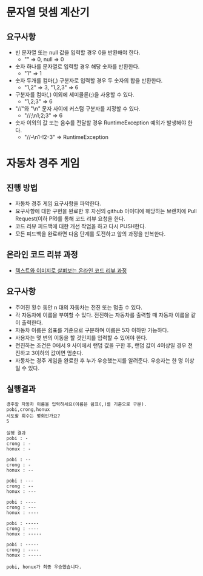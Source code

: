 # 문자열 덧셈 계산기
## 요구사항
- 빈 문자열 또는 null 값을 입력할 경우 0을 반환해야 한다.
    - "" => 0, null => 0
- 숫자 하나를 문자열로 입력할 경우 해당 숫자를 반환한다.
    - "1" => 1
- 숫자 두개를 컴마(,) 구분자로 입력할 경우 두 숫자의 합을 반환한다.
    - "1,2" => 3, "1,2,3" => 6
- 구분자를 컴마(,) 이외에 세미콜론(;)을 사용할 수 있다.
    - "1,2;3" => 6
- "//"와 "\n" 문자 사이에 커스텀 구분자를 지정할 수 있다.
    - "//;\n1;2;3" => 6
- 숫자 이외의 값 또는 음수를 전달할 경우 RuntimeException 예외가 발생해야 한다.
    - "//-\n1-!2-3" => RuntimeException

# 자동차 경주 게임
## 진행 방법
* 자동차 경주 게임 요구사항을 파악한다.
* 요구사항에 대한 구현을 완료한 후 자신의 github 아이디에 해당하는 브랜치에 Pull Request(이하 PR)를 통해 코드 리뷰 요청을 한다.
* 코드 리뷰 피드백에 대한 개선 작업을 하고 다시 PUSH한다.
* 모든 피드백을 완료하면 다음 단계를 도전하고 앞의 과정을 반복한다.

## 온라인 코드 리뷰 과정
* [텍스트와 이미지로 살펴보는 온라인 코드 리뷰 과정](https://github.com/next-step/nextstep-docs/tree/master/codereview)

## 요구사항
- 주어진 횟수 동안 n 대의 자동차는 전진 또는 멈출 수 있다.
- 각 자동차에 이름을 부여할 수 있다. 전진하는 자동차를 출력할 때 자동차 이름을 같이 출력한다.
- 자동차 이름은 쉼표를 기준으로 구분하며 이름은 5자 이하만 가능하다.
- 사용자는 몇 번의 이동을 할 것인지를 입력할 수 있어야 한다.
- 전진하는 조건은 0에서 9 사이에서 랜덤 값을 구한 후, 랜덤 값이 4이상일 경우 전진하고 3이하의 값이면 멈춘다.
- 자동차는 경주 게임을 완료한 후 누가 우승했는지를 알려준다. 우승자는 한 명 이상일 수 있다.

## 실행결과
```
경주할 자동차 이름을 입력하세요(이름은 쉼표(,)를 기준으로 구분).
pobi,crong,honux
시도할 회수는 몇회인가요?
5

실행 결과
pobi : -
crong : -
honux : -

pobi : --
crong : -
honux : --

pobi : ---
crong : --
honux : ---

pobi : ----
crong : ---
honux : ----

pobi : -----
crong : ----
honux : -----

pobi : -----
crong : ----
honux : -----

pobi, honux가 최종 우승했습니다.
```